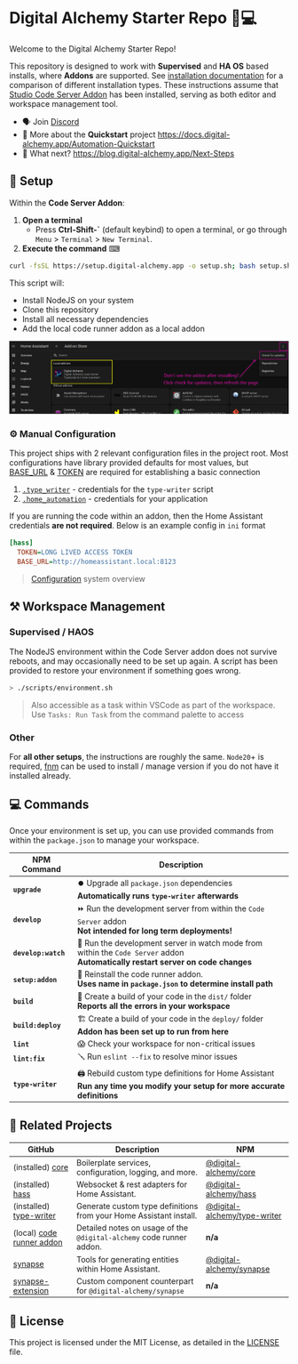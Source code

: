 # Digital Alchemy Starter Repo 🏡💻

Welcome to the Digital Alchemy Starter Repo!

This repository is designed to work with **Supervised** and **HA OS** based installs, where **Addons** are supported. See [installation documentation](https://www.home-assistant.io/installation/#advanced-installation-methods) for a comparison of different installation types. These instructions assume that [Studio Code Server Addon](https://github.com/hassio-addons/addon-vscode) has been installed, serving as both editor and workspace management tool.

- 🗣️ Join [Discord](https://discord.gg/JkZ35Gv97Y)
- 📖 More about the **Quickstart** project https://docs.digital-alchemy.app/Automation-Quickstart
- 🤖 What next? https://blog.digital-alchemy.app/Next-Steps

## 🚀 Setup

Within the **Code Server Addon**:

1. **Open a terminal**
   - Press **Ctrl-Shift-\`** (default keybind) to open a terminal, or go through `Menu` > `Terminal` > `New Terminal`.
2. **Execute the command** ⌨
```bash
curl -fsSL https://setup.digital-alchemy.app -o setup.sh; bash setup.sh
```
This script will:
- Install NodeJS on your system
- Clone this repository
- Install all necessary dependencies
- Add the local code runner addon as a local addon

![img](./docs/addon.png)

### ⚙️ Manual Configuration

This project ships with 2 relevant configuration files in the project root.
Most configurations have library provided defaults for most values, but [BASE_URL](https://docs.digital-alchemy.app/Home+Automation/Hass/config/BASE_URL) & [TOKEN](https://docs.digital-alchemy.app/Home+Automation/Hass/config/TOKEN) are required for establishing a basic connection

1. [`.type_writer`](./.type_writer) - credentials for the `type-writer` script
2. [`.home_automation`](./.home_automation) - credentials for your application

If you are running the code within an addon, then the Home Assistant credentials **are not required**. Below is an example config in `ini` format

```ini
[hass]
  TOKEN=LONG LIVED ACCESS TOKEN
  BASE_URL=http://homeassistant.local:8123
```

> [Configuration](https://docs.digital-alchemy.app/Core/Configuration) system overview

## ⚒️ Workspace Management

### Supervised / HAOS

The NodeJS environment within the Code Server addon does not survive reboots, and may occasionally need to be set up again. A script has been provided to restore your environment if something goes wrong.
```bash
> ./scripts/environment.sh
```
> Also accessible as a task within VSCode as part of the workspace. Use `Tasks: Run Task` from the command palette to access

### Other

For **all other setups**, the instructions are roughly the same. `Node20`+ is required, [fnm](https://github.com/Schniz/fnm) can be used to install / manage version if you do not have it installed already.

## 💻 Commands

Once your environment is set up, you can use provided commands from within the `package.json` to manage your workspace.

| NPM Command | Description |
| ---- | ---- |
| **`upgrade`** | ⏺️ Upgrade all `package.json` dependencies<br>**Automatically runs `type-writer` afterwards** |
| **`develop`** | ⏩ Run the development server from within the `Code Server` addon<br>**Not intended for long term deployments!** |
| **`develop:watch`** | 👀 Run the development server in watch mode from within the `Code Server` addon<br>**Automatically restart server on code changes** |
| **`setup:addon`** | 🔁 Reinstall the code runner addon. <br>**Uses name in `package.json` to determine install path** |
| **`build`** | 🔨 Create a build of your code in the `dist/` folder<br>**Reports all the errors in your workspace** |
| **`build:deploy`** | 🏗️ Create a build of your code in the `deploy/` folder<br>**Addon has been set up to run from here** |
| **`lint`** | 😱 Check your workspace for non-critical issues |
| **`lint:fix`** | 🪛 Run `eslint --fix` to resolve minor issues |
| **`type-writer`** | 🖨️ Rebuild custom type definitions for Home Assistant<br>**Run any time you modify your setup for more accurate definitions** |


## 🤝 Related Projects

| GitHub                                                                       | Description                                                          | NPM                                                                                     |
| ---------------------------------------------------------------------------- | -------------------------------------------------------------------- | --------------------------------------------------------------------------------------- |
| (installed) [core](https://github.com/Digital-Alchemy-TS/core)               | Boilerplate services, configuration, logging, and more.              | [@digital-alchemy/core](https://www.npmjs.com/package/@digital-alchemy/core)           |
| (installed) [hass](https://github.com/Digital-Alchemy-TS/hass)               | Websocket & rest adapters for Home Assistant.                        | [@digital-alchemy/hass](https://www.npmjs.com/package/@digital-alchemy/hass)           |
| (installed) [type-writer](https://github.com/Digital-Alchemy-TS/type-writer)    | Generate custom type definitions from your Home Assistant install.   | [@digital-alchemy/type-writer](https://www.npmjs.com/package/@digital-alchemy/type-writer) |
| (local) [code runner addon](./addon/README.md)                               | Detailed notes on usage of the `@digital-alchemy` code runner addon. |          **n/a**                                                                                |
| [synapse](https://github.com/Digital-Alchemy-TS/synapse)                     | Tools for generating entities within Home Assistant.                 | [@digital-alchemy/synapse](https://www.npmjs.com/package/@digital-alchemy/synapse)     |
| [synapse-extension](https://github.com/Digital-Alchemy-TS/synapse-extension) | Custom component counterpart for `@digital-alchemy/synapse`          |             **n/a**                                                                            |

## 📄 License

This project is licensed under the MIT License, as detailed in the [LICENSE](./LICENSE) file.
